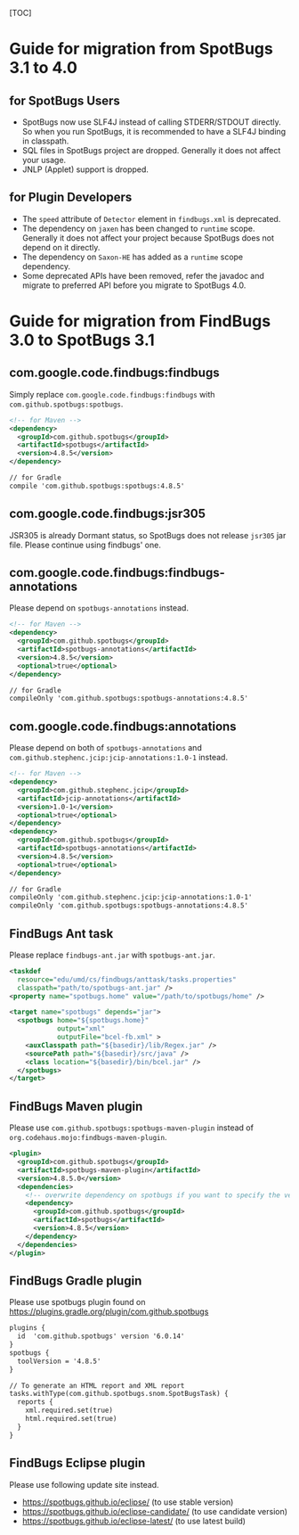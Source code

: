 [TOC]

Guide for migration from SpotBugs 3.1 to 4.0
============================================

for SpotBugs Users
------------------

* SpotBugs now use SLF4J instead of calling STDERR/STDOUT directly. So when you run SpotBugs, it is recommended to have a SLF4J binding in classpath.
* SQL files in SpotBugs project are dropped. Generally it does not affect your usage.
* JNLP (Applet) support is dropped.

for Plugin Developers
---------------------

* The `speed` attribute of `Detector` element in `findbugs.xml` is deprecated.
* The dependency on `jaxen` has been changed to `runtime` scope. Generally it does not affect your project because SpotBugs does not depend on it directly.
* The dependency on `Saxon-HE` has added as a `runtime` scope dependency.
* Some deprecated APIs have been removed, refer the javadoc and migrate to preferred API before you migrate to SpotBugs 4.0.

Guide for migration from FindBugs 3.0 to SpotBugs 3.1
=====================================================

com.google.code.findbugs:findbugs
---------------------------------

Simply replace ``com.google.code.findbugs:findbugs`` with ``com.github.spotbugs:spotbugs``.

```xml
<!-- for Maven -->
<dependency>
  <groupId>com.github.spotbugs</groupId>
  <artifactId>spotbugs</artifactId>
  <version>4.8.5</version>
</dependency>
```

```xml
// for Gradle
compile 'com.github.spotbugs:spotbugs:4.8.5'
```

com.google.code.findbugs:jsr305
-------------------------------

JSR305 is already Dormant status, so SpotBugs does not release ``jsr305`` jar file.
Please continue using findbugs' one.

com.google.code.findbugs:findbugs-annotations
---------------------------------------------

Please depend on ``spotbugs-annotations`` instead.

```xml
<!-- for Maven -->
<dependency>
  <groupId>com.github.spotbugs</groupId>
  <artifactId>spotbugs-annotations</artifactId>
  <version>4.8.5</version>
  <optional>true</optional>
</dependency>
```

```xml
// for Gradle
compileOnly 'com.github.spotbugs:spotbugs-annotations:4.8.5'
```

com.google.code.findbugs:annotations
------------------------------------

Please depend on both of ``spotbugs-annotations`` and ``com.github.stephenc.jcip:jcip-annotations:1.0-1`` instead.

```xml
<!-- for Maven -->
<dependency>
  <groupId>com.github.stephenc.jcip</groupId>
  <artifactId>jcip-annotations</artifactId>
  <version>1.0-1</version>
  <optional>true</optional>
</dependency>
<dependency>
  <groupId>com.github.spotbugs</groupId>
  <artifactId>spotbugs-annotations</artifactId>
  <version>4.8.5</version>
  <optional>true</optional>
</dependency>
```

```xml
// for Gradle
compileOnly 'com.github.stephenc.jcip:jcip-annotations:1.0-1'
compileOnly 'com.github.spotbugs:spotbugs-annotations:4.8.5'
```

FindBugs Ant task
-----------------

Please replace ``findbugs-ant.jar`` with ``spotbugs-ant.jar``.

```xml
<taskdef
  resource="edu/umd/cs/findbugs/anttask/tasks.properties"
  classpath="path/to/spotbugs-ant.jar" />
<property name="spotbugs.home" value="/path/to/spotbugs/home" />

<target name="spotbugs" depends="jar">
  <spotbugs home="${spotbugs.home}"
            output="xml"
            outputFile="bcel-fb.xml" >
    <auxClasspath path="${basedir}/lib/Regex.jar" />
    <sourcePath path="${basedir}/src/java" />
    <class location="${basedir}/bin/bcel.jar" />
  </spotbugs>
</target>
```

FindBugs Maven plugin
---------------------

Please use `com.github.spotbugs:spotbugs-maven-plugin` instead of `org.codehaus.mojo:findbugs-maven-plugin`.

```xml
<plugin>
  <groupId>com.github.spotbugs</groupId>
  <artifactId>spotbugs-maven-plugin</artifactId>
  <version>4.8.5.0</version>
  <dependencies>
    <!-- overwrite dependency on spotbugs if you want to specify the version of spotbugs -->
    <dependency>
      <groupId>com.github.spotbugs</groupId>
      <artifactId>spotbugs</artifactId>
      <version>4.8.5</version>
    </dependency>
  </dependencies>
</plugin>
```

FindBugs Gradle plugin
----------------------

Please use spotbugs plugin found on https://plugins.gradle.org/plugin/com.github.spotbugs

```xml
plugins {
  id  'com.github.spotbugs' version '6.0.14'
}
spotbugs {
  toolVersion = '4.8.5'
}

// To generate an HTML report and XML report
tasks.withType(com.github.spotbugs.snom.SpotBugsTask) {
  reports {
    xml.required.set(true)
    html.required.set(true)
  }
}
```

FindBugs Eclipse plugin
-----------------------

Please use following update site instead.

* https://spotbugs.github.io/eclipse/ (to use stable version)
* https://spotbugs.github.io/eclipse-candidate/ (to use candidate version)
* https://spotbugs.github.io/eclipse-latest/ (to use latest build)
